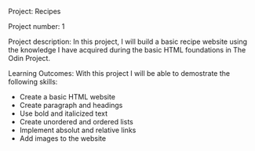 Project: Recipes

Project number: 1

Project description: In this project, I will build a basic recipe website using the knowledge I have acquired during the basic HTML foundations in The Odin Project.

Learning Outcomes: With this project I will be able to demostrate the following skills:
- Create a basic HTML website
- Create paragraph and headings
- Use bold and italicized text
- Create unordered and ordered lists
- Implement absolut and relative links
- Add images to the website